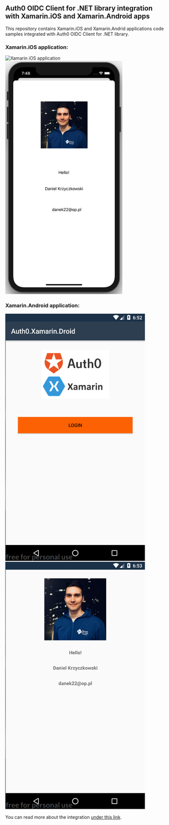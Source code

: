 ## Auth0 OIDC Client for .NET library integration with Xamarin.iOS and Xamarin.Android apps

This repository contains Xamarin.iOS and Xamarin.Andrid applications code samples integrated with Auth0 OIDC Client for .NET library.


### Xamarin.iOS application:

![Xamarin iOS application](Xamarin\Auth0.Xamarin\assets\xamarin-oidc-library-10.png) ![Xamarin iOS application](Auth0.Xamarin\assets\xamarin-oidc-library-11.png)

### Xamarin.Android application:

![Xamarin iOS application](Auth0.Xamarin\assets\xamarin-oidc-library-12.png) ![Xamarin iOS application](Auth0.Xamarin\assets\xamarin-oidc-library-13.png)

You can read more about the integration [under this link](https://auth0.com/docs/quickstart/native/xamarin).